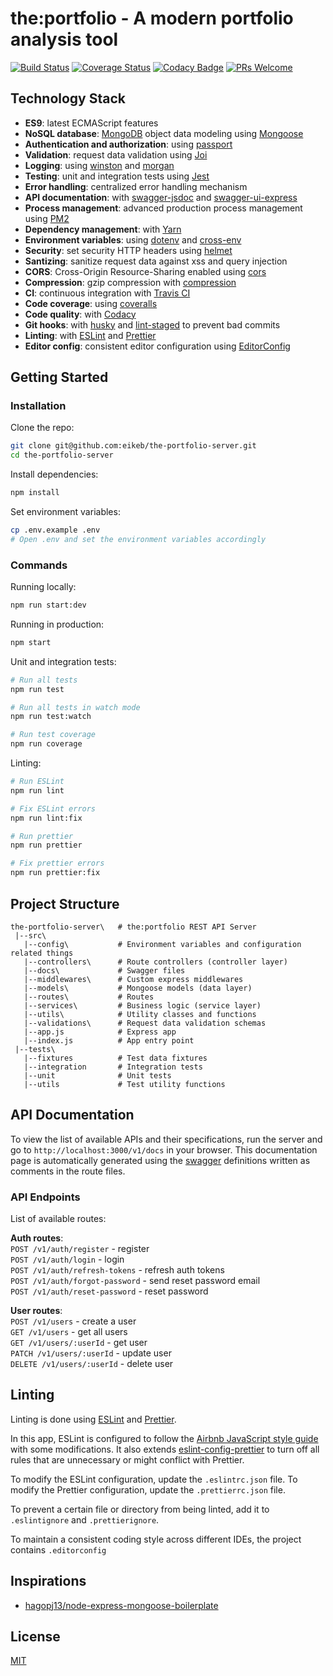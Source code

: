 # the:portfolio - A modern portfolio analysis tool

[![Build Status](https://travis-ci.org/eikeb/the-portfolio-server.svg?branch=master)](https://travis-ci.org/eikeb/the-portfolio-server)
[![Coverage Status](https://coveralls.io/repos/github/eikeb/the-portfolio-server/badge.svg?branch=master)](https://coveralls.io/github/eikeb/the-portfolio-server?branch=master)
[![Codacy Badge](https://api.codacy.com/project/badge/Grade/3dfe239849164fe1b007886708df23fe)](https://app.codacy.com/manual/eikeb/the-portfolio-server?utm_source=github.com&utm_medium=referral&utm_content=eikeb/the-portfolio-server&utm_campaign=Badge_Grade_Dashboard)
[![PRs Welcome](https://img.shields.io/badge/PRs-welcome-brightgreen.svg?style=flat-square)](http://makeapullrequest.com)

## Technology Stack

- **ES9**: latest ECMAScript features
- **NoSQL database**: [MongoDB](https://www.mongodb.com) object data modeling using [Mongoose](https://mongoosejs.com)
- **Authentication and authorization**: using [passport](http://www.passportjs.org)
- **Validation**: request data validation using [Joi](https://github.com/hapijs/joi)
- **Logging**: using [winston](https://github.com/winstonjs/winston) and [morgan](https://github.com/expressjs/morgan)
- **Testing**: unit and integration tests using [Jest](https://jestjs.io)
- **Error handling**: centralized error handling mechanism
- **API documentation**: with [swagger-jsdoc](https://github.com/Surnet/swagger-jsdoc) and [swagger-ui-express](https://github.com/scottie1984/swagger-ui-express)
- **Process management**: advanced production process management using [PM2](https://pm2.keymetrics.io)
- **Dependency management**: with [Yarn](https://yarnpkg.com)
- **Environment variables**: using [dotenv](https://github.com/motdotla/dotenv) and [cross-env](https://github.com/kentcdodds/cross-env#readme)
- **Security**: set security HTTP headers using [helmet](https://helmetjs.github.io)
- **Santizing**: sanitize request data against xss and query injection
- **CORS**: Cross-Origin Resource-Sharing enabled using [cors](https://github.com/expressjs/cors)
- **Compression**: gzip compression with [compression](https://github.com/expressjs/compression)
- **CI**: continuous integration with [Travis CI](https://travis-ci.org)
- **Code coverage**: using [coveralls](https://coveralls.io)
- **Code quality**: with [Codacy](https://www.codacy.com)
- **Git hooks**: with [husky](https://github.com/typicode/husky) and [lint-staged](https://github.com/okonet/lint-staged) to prevent bad commits
- **Linting**: with [ESLint](https://eslint.org) and [Prettier](https://prettier.io)
- **Editor config**: consistent editor configuration using [EditorConfig](https://editorconfig.org)

## Getting Started

### Installation

Clone the repo:

```bash
git clone git@github.com:eikeb/the-portfolio-server.git
cd the-portfolio-server
```

Install dependencies:

```bash
npm install
```

Set environment variables:

```bash
cp .env.example .env
# Open .env and set the environment variables accordingly
```

### Commands

Running locally:

```bash
npm run start:dev
```

Running in production:

```bash
npm start
```

Unit and integration tests:

```bash
# Run all tests
npm run test

# Run all tests in watch mode
npm run test:watch

# Run test coverage
npm run coverage
```

Linting:

```bash
# Run ESLint
npm run lint

# Fix ESLint errors
npm run lint:fix

# Run prettier
npm run prettier

# Fix prettier errors
npm run prettier:fix
```

## Project Structure

```
the-portfolio-server\   # the:portfolio REST API Server
 |--src\
   |--config\           # Environment variables and configuration related things
   |--controllers\      # Route controllers (controller layer)
   |--docs\             # Swagger files
   |--middlewares\      # Custom express middlewares
   |--models\           # Mongoose models (data layer)
   |--routes\           # Routes
   |--services\         # Business logic (service layer)
   |--utils\            # Utility classes and functions
   |--validations\      # Request data validation schemas
   |--app.js            # Express app
   |--index.js          # App entry point
 |--tests\
   |--fixtures          # Test data fixtures
   |--integration       # Integration tests
   |--unit              # Unit tests
   |--utils             # Test utility functions
```

## API Documentation

To view the list of available APIs and their specifications, run the server and go to `http://localhost:3000/v1/docs` in your browser. This documentation page is automatically generated using the [swagger](https://swagger.io/) definitions written as comments in the route files.

### API Endpoints

List of available routes:

**Auth routes**:\
`POST /v1/auth/register` - register\
`POST /v1/auth/login` - login\
`POST /v1/auth/refresh-tokens` - refresh auth tokens\
`POST /v1/auth/forgot-password` - send reset password email\
`POST /v1/auth/reset-password` - reset password

**User routes**:\
`POST /v1/users` - create a user\
`GET /v1/users` - get all users\
`GET /v1/users/:userId` - get user\
`PATCH /v1/users/:userId` - update user\
`DELETE /v1/users/:userId` - delete user

## Linting

Linting is done using [ESLint](https://eslint.org/) and [Prettier](https://prettier.io).

In this app, ESLint is configured to follow the [Airbnb JavaScript style guide](https://github.com/airbnb/javascript/tree/master/packages/eslint-config-airbnb-base) with some modifications. It also extends [eslint-config-prettier](https://github.com/prettier/eslint-config-prettier) to turn off all rules that are unnecessary or might conflict with Prettier.

To modify the ESLint configuration, update the `.eslintrc.json` file. To modify the Prettier configuration, update the `.prettierrc.json` file.

To prevent a certain file or directory from being linted, add it to `.eslintignore` and `.prettierignore`.

To maintain a consistent coding style across different IDEs, the project contains `.editorconfig`

## Inspirations

- [hagopj13/node-express-mongoose-boilerplate](https://github.com/hagopj13/node-express-mongoose-boilerplate)

## License

[MIT](LICENSE)
